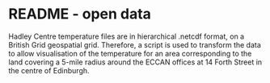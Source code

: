 # README - open data

Hadley Centre temperature files are in hierarchical .netcdf format, on a British Grid geospatial grid. Therefore, a script is used to transform the data to allow visualisation of the temperature for an area corresponding to the land covering a 5-mile radius around the ECCAN offices at 14 Forth Street in the centre of Edinburgh. 